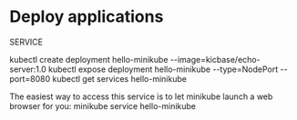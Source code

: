 # Deploy applications
  SERVICE

  kubectl create deployment hello-minikube --image=kicbase/echo-server:1.0
  kubectl expose deployment hello-minikube --type=NodePort --port=8080
  kubectl get services hello-minikube

  The easiest way to access this service is to let minikube launch a web browser for you:
  minikube service hello-minikube



  
